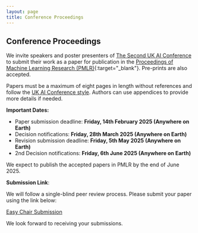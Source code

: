 ```yaml
---
layout: page
title: Conference Proceedings
---
```


## Conference Proceedings

We invite speakers and poster presenters of [The Second UK AI Conference](https://uk-ai.org/ukai2024/) to submit their work as a paper for publication in the
[Proceedings of Machine Learning Research (PMLR)](https://proceedings.mlr.press/){:target="_blank"}. Pre-prints are 
also accepted.

Papers must be a maximum of eight pages in length without references and follow the [UK AI Conference style](https://github.com/uk-ai/ukai-latex-template). 
Authors can use appendices to provide more details if needed.

**Important Dates:**

- Paper submission deadline: **Friday, 14th February 2025 (Anywhere on Earth)**
- Decision notifications: **Friday, 28th March 2025 (Anywhere on Earth)**
- Revision submission deadline: **Friday, 5th May 2025 (Anywhere on Earth)**
- 2nd Decision notifications: **Friday, 6th June 2025 (Anywhere on Earth)**

We expect to publish the accepted papers in PMLR by the end of June 2025.

**Submission Link**:

We will follow a single-blind peer review process. Please submit your paper using the link below:

[Easy Chair Submission](https://easychair.org/conferences/?conf=ukai24)

We look forward to receiving your submissions.
